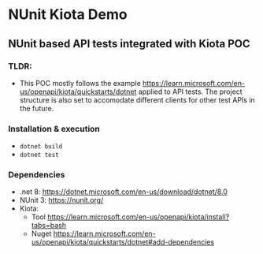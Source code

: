 # NUnit Kiota Demo

## NUnit based API tests integrated with Kiota POC

### TLDR:

- This POC mostly follows the example <https://learn.microsoft.com/en-us/openapi/kiota/quickstarts/dotnet> applied to API tests. The project structure is also set to accomodate different clients for other test APIs in the future.

### Installation & execution

- ```dotnet build```
- ```dotnet test```

### Dependencies

- .net 8: <https://dotnet.microsoft.com/en-us/download/dotnet/8.0>
- NUnit 3: <https://nunit.org/>
- Kiota:
  - Tool <https://learn.microsoft.com/en-us/openapi/kiota/install?tabs=bash>
  - Nuget <https://learn.microsoft.com/en-us/openapi/kiota/quickstarts/dotnet#add-dependencies>
